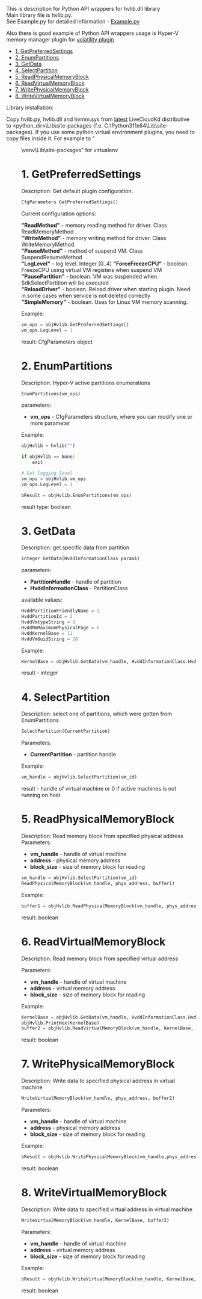 This is description for Python API wrappers for hvlib.dll library  
Main library file is hvlib.py.  
See Example.py for detailed information - [Example.py](https://github.com/gerhart01/LiveCloudKd/blob/master/LiveCloudKdPy/Example.py)  

Also there is good example of Python API wrappers usage is Hyper-V memory manager plugin for [volatility plugin](https://github.com/gerhart01/Hyper-V-Tools/tree/main/Plugin_for_volatility)

- [1. GetPreferredSettings](#1-getpreferredsettings)
- [2. EnumPartitions](#2-enumpartitions)
- [3. GetData](#3-getdata)
- [4. SelectPartition](#4-selectpartition)
- [5. ReadPhysicalMemoryBlock](#5-readphysicalmemoryblock)
- [6. ReadVirtualMemoryBlock](#6-readvirtualmemoryblock)
- [7. WritePhysicalMemoryBlock](#7-writephysicalmemoryblock)
- [8. WriteVirtualMemoryBlock](#8-writevirtualmemoryblock)

Library installation:

Copy hvlib.py, hvlib.dll and hvmm.sys from [latest](https://github.com/gerhart01/LiveCloudKd/releases) LiveCloudKd distributive to <python_dir>\Lib\site-packages (f.e. C:\Python311x64\Lib\site-packages). 
If you use some python virtual environment plugins, you need to copy files inside it.
For example to "<dir>\venv\Lib\site-packages" for virtualenv

# 1. GetPreferredSettings 
   
Description: Get default plugin configuration.   

```python
CfgParameters GetPreferredSettings()
```   

Current configuration options:  

**"ReadMethod"** - memory reading method for driver. Class ReadMemoryMethod  
**"WriteMethod"** - memory writing method for driver. Class WriteMemoryMethod  
**"PauseMethod"** - method of suspend VM. Class SuspendResumeMethod  
**"LogLevel"** - log level. Integer [0..4]
**"ForceFreezeCPU"** - boolean. FreezeCPU using virtual VM registers when suspend VM  
**"PausePartition"** - boolean. VM was suspended when SdkSelectPartition will be executed  
**"ReloadDriver"** - boolean. Reload driver when starting plugin. Need in some cases when service is not deleted correctly  
**"SimpleMemory"** - boolean. Uses for Linux VM memory scanning.  

Example:

```python
vm_ops = objHvlib.GetPreferredSettings()
vm_ops.LogLevel = 1
```

result: CfgParameters object

# 2. EnumPartitions

Description: Hyper-V active partitions enumerations

```python
EnumPartitions(vm_ops)
```

parameters:  

* **vm_ops** - CfgParameters structure, where you can modify one or more parameter

 Example:
```python
objHvlib = hvlib("")

if objHvlib == None:
    exit

# Set logging level
vm_ops = objHvlib.vm_ops
vm_ops.LogLevel = 1

bResult = objHvlib.EnumPartitions(vm_ops)
```

result type: boolean


# 3. GetData 

Description: get specific data from partition

```python
integer GetData(HvddInformationClass param1)
```

parameters:  

* **PartitionHandle** - handle of partition
* **HvddInformationClass** - PartitionClass

available values:

```python
HvddPartitionFriendlyName = 1
HvddPartitionId = 2			
HvddVmtypeString = 3
HvddMmMaximumPhysicalPage = 6
HvddKernelBase = 11	
HvddVmGuidString = 20
```

Example:

```python
KernelBase = objHvlib.GetData(vm_handle, HvddInformationClass.HvddKernelBase)
```

result - integer

# 4. SelectPartition 

Description: select one of partitions, which were gotten from EnumPartitions

```python 
SelectPartition(CurrentPartition)
```

Parameters:  

* **CurrentPartition** - partition handle

Example:

```python 
vm_handle = objHvlib.SelectPartition(vm_id)
```

result - handle of virtual machine or 0 if active machines is not running on host

# 5. ReadPhysicalMemoryBlock

Description: Read memory block from specified physical address 
Parameters:   
* **vm_handle** - handle of virtual machine
* **address** - physical memory address 
* **block_size** - size of memory block for reading

```python
vm_handle = objHvlib.SelectPartition(vm_id)
ReadPhysicalMemoryBlock(vm_handle, phys_address, buffer1) 
```
  
Example:

```python 
buffer1 = objHvlib.ReadPhysicalMemoryBlock(vm_handle, phys_address, page_size)
```

result: boolean

# 6. ReadVirtualMemoryBlock

Description: Read memory block from specified virtual address  

Parameters:    
* **vm_handle** - handle of virtual machine
* **address** - virtual memory address 
* **block_size** - size of memory block for reading
  
Example:

```python
KernelBase = objHvlib.GetData(vm_handle, HvddInformationClass.HvddKernelBase)
objHvlib.PrintHex(KernelBase)
buffer2 = objHvlib.ReadVirtualMemoryBlock(vm_handle, KernelBase, page_size)
```

result: boolean

# 7. WritePhysicalMemoryBlock

Description: Write data to specified physical address in virtual machine  

```python   
WriteVirtualMemoryBlock(vm_handle, phys_address, buffer2)  
```

Parameters:    
* **vm_handle** - handle of virtual machine
* **address** - physical memory address 
* **block_size** - size of memory block for reading
  
Example:

```python 
bResult = objHvlib.WritePhysicalMemoryBlock(vm_handle,phys_address, buffer1)
```

result: boolean

# 8. WriteVirtualMemoryBlock

Description: Write data to specified virtual address in virtual machine  

```python
WriteVirtualMemoryBlock(vm_handle, KernelBase, buffer2) 
```

Parameters:      
* **vm_handle** - handle of virtual machine  
* **address** - virtual memory address   
* **block_size** - size of memory block for reading  
  
Example:  

```python   
bResult = objHvlib.WriteVirtualMemoryBlock(vm_handle, KernelBase, buffer2)  
```

result: boolean
